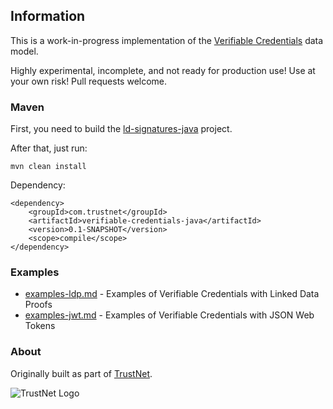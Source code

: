 
## Information

This is a work-in-progress implementation of the [Verifiable Credentials](https://w3c.github.io/vc-data-model/) data model.

Highly experimental, incomplete, and not ready for production use! Use at your own risk! Pull requests welcome.

### Maven

First, you need to build the [ld-signatures-java](https://github.com/WebOfTrustInfo/ld-signatures-java) project.

After that, just run:

	mvn clean install

Dependency:

	<dependency>
		<groupId>com.trustnet</groupId>
		<artifactId>verifiable-credentials-java</artifactId>
		<version>0.1-SNAPSHOT</version>
		<scope>compile</scope>
	</dependency>

### Examples

 * [examples-ldp.md](examples-ldp.md) - Examples of Verifiable Credentials with Linked Data Proofs
 * [examples-jwt.md](examples-jwt.md) - Examples of Verifiable Credentials with JSON Web Tokens

### About

Originally built as part of [TrustNet](http://trustnet.fi/).

![TrustNet Logo](https://github.com/danubetech/verifiable-credentials-java/blob/master/images/trustnet-logo.png?raw=true)
